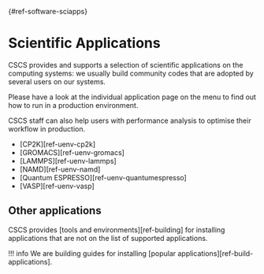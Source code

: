 [](){#ref-software-sciapps}
# Scientific Applications

CSCS provides and supports a selection of scientific applications on the computing systems: we usually build community codes that are adopted by several users on our systems.

Please have a look at the individual application page on the menu to find out how to run in a production environment.

CSCS staff can also help users with performance analysis to optimise their workflow in production.

* [CP2K][ref-uenv-cp2k]
* [GROMACS][ref-uenv-gromacs]
* [LAMMPS][ref-uenv-lammps]
* [NAMD][ref-uenv-namd]
* [Quantum ESPRESSO][ref-uenv-quantumespresso]
* [VASP][ref-uenv-vasp]

## Other applications

CSCS provides [tools and environments][ref-building] for installing applications that are not on the list of supported applications.

!!! info
    We are building guides for installing [popular applications][ref-build-applications].

